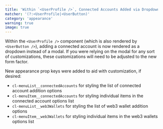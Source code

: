 ```yaml
---
title: 'Within `<UserProfile />`, Connected Accounts Added via Dropdown'
matcher: '(?:<UserProfile|<UserButton)'
category: 'appearance'
warning: true
image: true
---
```


Within the `<UserProfile />` component (which is also rendered by `<UserButton />`), adding a connected account is now rendered as a dropdown instead of a modal. If you were relying on the modal for any sort of customizations, these customizations will need to be adjusted to the new form factor.

New appearance prop keys were added to aid with customization, if desired:

- `cl-menuList__connectedAccounts` for styling the list of connected account addition options
- `cl-menuItem__connectedAccounts` for styling individual items in the connected account options list
- `cl-menuList__web3Wallets` for styling the list of web3 wallet addition options
- `cl-menuItem__web3Wallets` for styling individual items in the web3 wallets options list
